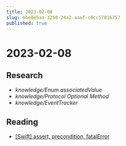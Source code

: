 ```yaml
---
title: 2023-02-08
slug: 6be0e5aa-3258-24a2-aaaf-c0cc17816757
published: true
---
```


# 2023-02-08

## Research

* *knowledge/Enum.associatedValue*
* *knowledge/Protocol Optional Method*
* *knowledge/EventTracker*

## Reading

* [\[Swift\] assert, precondition, fatalError](https://eunjin3786.tistory.com/453)
